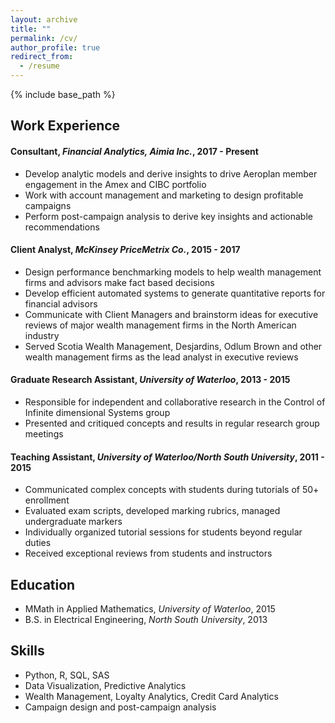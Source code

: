 ```yaml
---
layout: archive
title: ""
permalink: /cv/
author_profile: true
redirect_from:
  - /resume
---
```


{% include base_path %}

## Work Experience
#### Consultant, *Financial Analytics, Aimia Inc.*, 2017 - Present
  * Develop analytic models and derive insights to drive Aeroplan member engagement in the Amex and CIBC portfolio
  * Work with account management and marketing to design profitable campaigns
  * Perform post-campaign analysis to derive key insights and actionable recommendations
#### Client Analyst, *McKinsey PriceMetrix Co.*, 2015 - 2017
  * Design performance benchmarking models to help wealth management firms and advisors make fact based decisions
  * Develop efficient automated systems to generate quantitative reports for financial advisors
  * Communicate with Client Managers and brainstorm ideas for executive reviews of major wealth management firms in the North
  American industry
  * Served Scotia Wealth Management, Desjardins, Odlum Brown and other wealth management firms as the lead analyst in executive reviews
#### Graduate Research Assistant, *University of Waterloo*, 2013 - 2015
  * Responsible for independent and collaborative research in the Control of Infinite dimensional Systems group
  * Presented and critiqued concepts and results in regular research group meetings
#### Teaching Assistant, *University of Waterloo/North South University*, 2011 - 2015
  * Communicated complex concepts with students during tutorials of 50+ enrollment
  * Evaluated exam scripts, developed marking rubrics, managed undergraduate markers
  * Individually organized tutorial sessions for students beyond regular duties
  * Received exceptional reviews from students and instructors

## Education
* MMath in Applied Mathematics, *University of Waterloo*, 2015
* B.S. in Electrical Engineering, *North South University*, 2013

## Skills
* Python, R, SQL, SAS
* Data Visualization, Predictive Analytics
* Wealth Management, Loyalty Analytics, Credit Card Analytics
* Campaign design and post-campaign analysis

